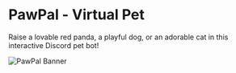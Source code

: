 
# PawPal - Virtual Pet

Raise a lovable red panda, a playful dog, or an adorable cat in this interactive Discord pet bot!


![PawPal Banner](https://imgur.com/W0AYhUf.png)
